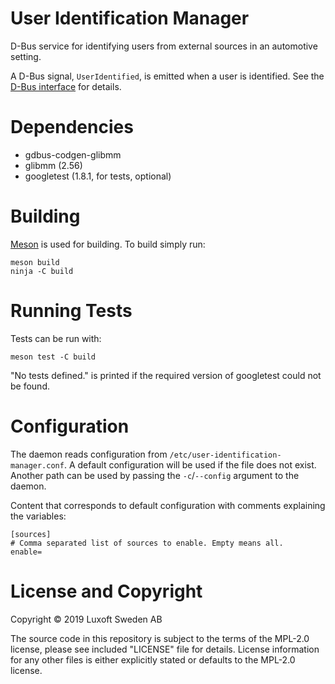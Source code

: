 # User Identification Manager

D-Bus service for identifying users from external sources in an automotive setting.

A D-Bus signal, `UserIdentified`, is emitted when a user is identified. See the
[D-Bus interface](data/com.luxoft.UserIdentificationManager.xml) for details.

# Dependencies

- gdbus-codgen-glibmm
- glibmm (2.56)
- googletest (1.8.1, for tests, optional)

# Building

[Meson](https://mesonbuild.com/) is used for building. To build simply run:

```shell
meson build
ninja -C build
```

# Running Tests

Tests can be run with:

```shell
meson test -C build
```

"No tests defined." is printed if the required version of googletest could not be found.

# Configuration

The daemon reads configuration from `/etc/user-identification-manager.conf`. A default configuration
will be used if the file does not exist. Another path can be used by passing the `-c`/`--config`
argument to the daemon.

Content that corresponds to default configuration with comments explaining the variables:

```
[sources]
# Comma separated list of sources to enable. Empty means all.
enable=
```

# License and Copyright

Copyright © 2019 Luxoft Sweden AB

The source code in this repository is subject to the terms of the MPL-2.0 license, please see
included "LICENSE" file for details. License information for any other files is either explicitly
stated or defaults to the MPL-2.0 license.
